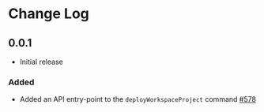 # Change Log

## 0.0.1

* Initial release

### Added

* Added an API entry-point to the `deployWorkspaceProject` command [#578](https://github.com/microsoft/vscode-azurecontainerapps/pull/578)
